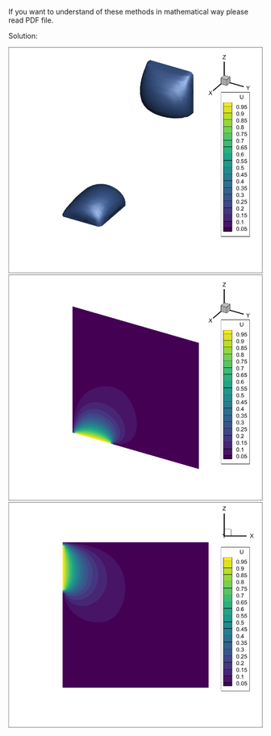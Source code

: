 If you want to understand of these methods in mathematical way please read PDF file.

Solution:

![](https://github.com/Mukhammedali22/MCMPHYSPROCESS-Spring-2024/blob/main/Week9/Figure-1.png)
![](https://github.com/Mukhammedali22/MCMPHYSPROCESS-Spring-2024/blob/main/Week9/Slice-1.png)
![](https://github.com/Mukhammedali22/MCMPHYSPROCESS-Spring-2024/blob/main/Week9/Slice-2.png)
